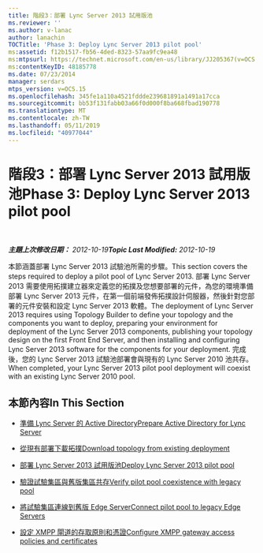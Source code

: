 ```yaml
---
title: 階段3：部署 Lync Server 2013 試用版池
ms.reviewer: ''
ms.author: v-lanac
author: lanachin
TOCTitle: 'Phase 3: Deploy Lync Server 2013 pilot pool'
ms:assetid: f12b1517-fb56-4ded-8323-57aa9fc9ea48
ms:mtpsurl: https://technet.microsoft.com/en-us/library/JJ205367(v=OCS.15)
ms:contentKeyID: 48185778
ms.date: 07/23/2014
manager: serdars
mtps_version: v=OCS.15
ms.openlocfilehash: 345fe1a110a4521fddde239681891a1491a17cca
ms.sourcegitcommit: bb53f131fabb03a66f0d000f8ba668fbad190778
ms.translationtype: MT
ms.contentlocale: zh-TW
ms.lasthandoff: 05/11/2019
ms.locfileid: "40977044"
---
```

<div data-xmlns="http://www.w3.org/1999/xhtml">

<div class="topic" data-xmlns="http://www.w3.org/1999/xhtml" data-msxsl="urn:schemas-microsoft-com:xslt" data-cs="http://msdn.microsoft.com/en-us/">

<div data-asp="http://msdn2.microsoft.com/asp">

# <a name="phase-3-deploy-lync-server-2013-pilot-pool"></a><span data-ttu-id="78f81-102">階段3：部署 Lync Server 2013 試用版池</span><span class="sxs-lookup"><span data-stu-id="78f81-102">Phase 3: Deploy Lync Server 2013 pilot pool</span></span>

</div>

<div id="mainSection">

<div id="mainBody">

<span> </span>

<span data-ttu-id="78f81-103">_**主題上次修改日期：** 2012-10-19_</span><span class="sxs-lookup"><span data-stu-id="78f81-103">_**Topic Last Modified:** 2012-10-19_</span></span>

<span data-ttu-id="78f81-104">本節涵蓋部署 Lync Server 2013 試驗池所需的步驟。</span><span class="sxs-lookup"><span data-stu-id="78f81-104">This section covers the steps required to deploy a pilot pool of Lync Server 2013.</span></span> <span data-ttu-id="78f81-105">部署 Lync Server 2013 需要使用拓撲建立器來定義您的拓撲及您想要部署的元件，為您的環境準備部署 Lync Server 2013 元件，在第一個前端發佈拓撲設計伺服器，然後針對您部署的元件安裝和設定 Lync Server 2013 軟體。</span><span class="sxs-lookup"><span data-stu-id="78f81-105">The deployment of Lync Server 2013 requires using Topology Builder to define your topology and the components you want to deploy, preparing your environment for deployment of the Lync Server 2013 components, publishing your topology design on the first Front End Server, and then installing and configuring Lync Server 2013 software for the components for your deployment.</span></span> <span data-ttu-id="78f81-106">完成後，您的 Lync Server 2013 試驗池部署會與現有的 Lync Server 2010 池共存。</span><span class="sxs-lookup"><span data-stu-id="78f81-106">When completed, your Lync Server 2013 pilot pool deployment will coexist with an existing Lync Server 2010 pool.</span></span>

<div>

## <a name="in-this-section"></a><span data-ttu-id="78f81-107">本節內容</span><span class="sxs-lookup"><span data-stu-id="78f81-107">In This Section</span></span>

  - [<span data-ttu-id="78f81-108">準備 Lync Server 的 Active Directory</span><span class="sxs-lookup"><span data-stu-id="78f81-108">Prepare Active Directory for Lync Server</span></span>](prepare-active-directory-for-lync-server.md)

  - [<span data-ttu-id="78f81-109">從現有部署下載拓撲</span><span class="sxs-lookup"><span data-stu-id="78f81-109">Download topology from existing deployment</span></span>](download-topology-from-existing-deployment.md)

  - [<span data-ttu-id="78f81-110">部署 Lync Server 2013 試用版池</span><span class="sxs-lookup"><span data-stu-id="78f81-110">Deploy Lync Server 2013 pilot pool</span></span>](deploy-lync-server-2013-pilot-pool.md)

  - [<span data-ttu-id="78f81-111">驗證試驗集區與舊版集區共存</span><span class="sxs-lookup"><span data-stu-id="78f81-111">Verify pilot pool coexistence with legacy pool</span></span>](verify-pilot-pool-coexistence-with-legacy-pool.md)

  - [<span data-ttu-id="78f81-112">將試驗集區連線到舊版 Edge Server</span><span class="sxs-lookup"><span data-stu-id="78f81-112">Connect pilot pool to legacy Edge Servers</span></span>](connect-pilot-pool-to-legacy-edge-servers.md)

  - [<span data-ttu-id="78f81-113">設定 XMPP 閘道的存取原則和憑證</span><span class="sxs-lookup"><span data-stu-id="78f81-113">Configure XMPP gateway access policies and certificates</span></span>](configure-xmpp-gateway-access-policies-and-certificates.md)

</div>

</div>

<span> </span>

</div>

</div>

</div>

